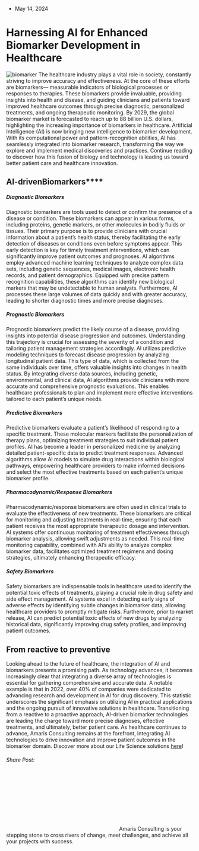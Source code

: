 * May 14, 2024


# Harnessing AI for Enhanced Biomarker Development in Healthcare
![biomarker](https://amaris.com/wp-content/uploads/2024/05/AdobeStock_791369127-1024x574.webp)
The healthcare industry plays a vital role in society, constantly striving to improve accuracy and effectiveness. At the core of these efforts are biomarkers— measurable indicators of biological processes or responses to therapies. These biomarkers provide invaluable, providing insights into health and disease, and guiding clinicians and patients toward improved healthcare outcomes through precise diagnostic, personalized treatments, and ongoing therapeutic monitoring.
By 2029, the global biomarker market is forecasted to reach up to 88 billion U.S. dollars, highlighting the increasing importance of biomarkers in healthcare. Artificial Intelligence (AI) is now bringing new intelligence to biomarker development. With its computational power and pattern-recognition abilities, AI has seamlessly integrated into biomarker research, transforming the way we explore and implement medical discoveries and practices.
Continue reading to discover how this fusion of biology and technology is leading us toward better patient care and healthcare innovation.
## **AI-driven**Biomarkers****
##### Diagnostic Biomarkers
Diagnostic biomarkers are tools used to detect or confirm the presence of a disease or condition. These biomarkers can appear in various forms, including proteins, genetic markers, or other molecules in bodily fluids or tissues. Their primary purpose is to provide clinicians with crucial information about a patient’s health status, thereby facilitating the early detection of diseases or conditions even before symptoms appear. This early detection is key for timely treatment interventions, which can significantly improve patient outcomes and prognoses.
AI algorithms employ advanced machine learning techniques to analyze complex data sets, including genetic sequences, medical images, electronic health records, and patient demographics. Equipped with precise pattern recognition capabilities, these algorithms can identify new biological markers that may be undetectable to human analysts. Furthermore, AI processes these large volumes of data quickly and with greater accuracy, leading to shorter diagnostic times and more precise diagnoses.
##### Prognostic Biomarkers
Prognostic biomarkers predict the likely course of a disease, providing insights into potential disease progression and outcomes. Understanding this trajectory is crucial for assessing the severity of a condition and tailoring patient management strategies accordingly.
AI utilizes predictive modeling techniques to forecast disease progression by analyzing longitudinal patient data. This type of data, which is collected from the same individuals over time, offers valuable insights into changes in health status. By integrating diverse data sources, including genetic, environmental, and clinical data, AI algorithms provide clinicians with more accurate and comprehensive prognostic evaluations. This enables healthcare professionals to plan and implement more effective interventions tailored to each patient’s unique needs.
##### Predictive Biomarkers
Predictive biomarkers evaluate a patient’s likelihood of responding to a specific treatment. These molecular markers facilitate the personalization of therapy plans, optimizing treatment strategies to suit individual patient profiles.
AI has become a leader in personalized medicine by analyzing detailed patient-specific data to predict treatment responses. Advanced algorithms allow AI models to simulate drug interactions within biological pathways, empowering healthcare providers to make informed decisions and select the most effective treatments based on each patient’s unique biomarker profile.
##### Pharmacodynamic/Response Biomarkers
Pharmacodynamic/response biomarkers are often used in clinical trials to evaluate the effectiveness of new treatments. These biomarkers are critical for monitoring and adjusting treatments in real-time, ensuring that each patient receives the most appropriate therapeutic dosage and intervention.
AI systems offer continuous monitoring of treatment effectiveness through biomarker analysis, allowing swift adjustments as needed. This real-time monitoring capability, combined with AI’s ability to analyze complex biomarker data, facilitates optimized treatment regimens and dosing strategies, ultimately enhancing therapeutic efficacy.
##### Safety Biomarkers
Safety biomarkers are indispensable tools in healthcare used to identify the potential toxic effects of treatments, playing a crucial role in drug safety and side effect management.
AI systems excel in detecting early signs of adverse effects by identifying subtle changes in biomarker data, allowing healthcare providers to promptly mitigate risks. Furthermore, prior to market release, AI can predict potential toxic effects of new drugs by analyzing historical data, significantly improving drug safety profiles, and improving patient outcomes.
## **From reactive to preventive**
Looking ahead to the future of healthcare, the integration of AI and biomarkers presents a promising path. As technology advances, it becomes increasingly clear that integrating a diverse array of technologies is essential for gathering comprehensive and accurate data. A notable example is that in 2022, over 40% of companies were dedicated to advancing research and development in AI for drug discovery. This statistic underscores the significant emphasis on utilizing AI in practical applications and the ongoing pursuit of innovative solutions in healthcare.
Transitioning from a reactive to a proactive approach, AI-driven biomarker technologies are leading the charge toward more precise diagnoses, effective treatments, and ultimately, better patient care. As healthcare continues to advance, Amaris Consulting remains at the forefront, integrating AI technologies to drive innovation and improve patient outcomes in the biomarker domain. Discover more about our Life Science solutions [here](https://amaris.com/center-of-excellence/life-science-quality-regulatory/)!
###### Share Post:
![Amaris Logo](data:image/svg+xml,%3Csvg%20xmlns='http://www.w3.org/2000/svg'%20viewBox='0%200%200%200'%3E%3C/svg%3E)
Amaris Consulting is your stepping stone to cross rivers of change, meet challenges, and achieve all your projects with success.
